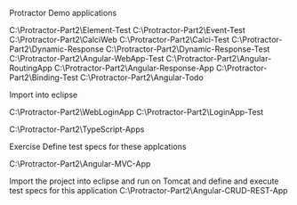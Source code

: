  Protractor Demo applications

C:\Protractor-Part2\Element-Test
C:\Protractor-Part2\Event-Test
C:\Protractor-Part2\CalciWeb
C:\Protractor-Part2\Calci-Test
C:\Protractor-Part2\Dynamic-Response
C:\Protractor-Part2\Dynamic-Response-Test
C:\Protractor-Part2\Angular-WebApp-Test
C:\Protractor-Part2\Angular-RoutingApp
C:\Protractor-Part2\Angular-Response-App
C:\Protractor-Part2\Binding-Test
C:\Protractor-Part2\Angular-Todo

 Import into eclipse

C:\Protractor-Part2\WebLoginApp
C:\Protractor-Part2\LoginApp-Test

C:\Protractor-Part2\TypeScript-Apps

 

  Exercise
 Define test specs for these applcations

  C:\Protractor-Part2\Angular-MVC-App

  Import the project into eclipse and run on Tomcat and define and execute test specs for  this application
  C:\Protractor-Part2\Angular-CRUD-REST-App

